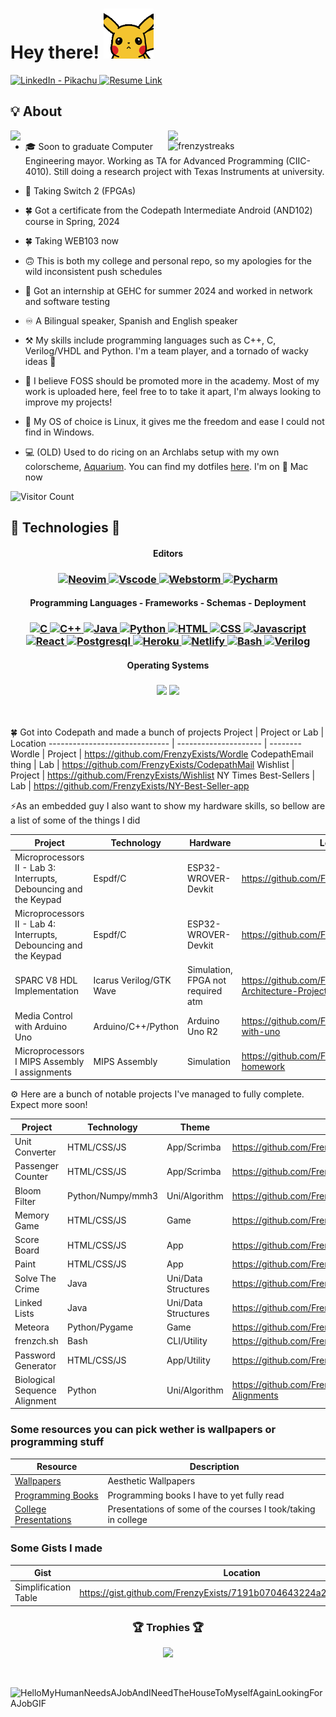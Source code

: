 
# Hey there! <img src="https://raw.githubusercontent.com/FrenzyExists/FrenzyExists/master/pikahello.gif" width="80px">

<a target="_blank" href="https://www.linkedin.com/in/angel-luis-garcia/" target="_blank">
   <img alt="LinkedIn - Pikachu" src="https://img.shields.io/badge/LinkedIn-0077B5.svg?&style=for-the-badge&logo=linkedin&logoColor=white" />
</a>
<a target="_blank" href="https://www.linkedin.com/in/pikachu-%E2%9A%A1/overlay/1635486540638/single-media-viewer?type=DOCUMENT&profileId=ACoAADiUnqoB1g2S1FtRImZZc1P7vKeePkFoXcA&lipi=urn%3Ali%3Apage%3Ad_flagship3_profile_view_base%3BvI3EmVJlTLWliG7dEPZNKg%3D%3D" target="_blank">
   <img alt="Resume Link" src="https://img.shields.io/badge/Resume-7394a0?logo=academia&style=for-the-badge" />
</a>


<!-- ![](https://komarev.com/ghpvc/?username=frenzyexists&style=flat-square) -->


## 💡 About
<a href="https://github.com/FrenzyExists">
  <img align="right" width="50%" src="https://github-readme-stats.vercel.app/api?username=FrenzyExists&show_icons=true&title_color=E6DFB8&text_color=cddbf9&icon_color=caf6bb&bg_color=20202A">
  <img align="right" width="50%" src="https://github-readme-streak-stats.herokuapp.com/?user=FrenzyExists&currStreakLabel=E6DFB8&sideLabels=cddbf9&currStreakNum=caf6bb&sideNums=E6DFB8&dates=E6DFB8&ring=cddbf9&fire=cddbf9&stroke=caf6bb&background=20202A">
  <img align="right" width="50%" src="https://github-readme-stats.vercel.app/api/top-langs/?username=frenzyexists&layout=compact&title_color=E6DFB8&text_color=cddbf9&icon_color=caf6bb&bg_color=20202A" alt="frenzystreaks" />
</a>

<!-- - 📓 Your average college CE student. Doing a research project with Texas Instruments as part of IAP -->

- 🎓 Soon to graduate Computer Engineering mayor. Working as TA for Advanced Programming (CIIC-4010). Still doing a research project with Texas Instruments at university.

- 🗿 Taking Switch 2 (FPGAs)

- 🍀 Got a certificate from the Codepath Intermediate Android (AND102) course in Spring, 2024

- 🍀 Taking WEB103 now

- 🙃 This is both my college and personal repo, so my apologies for the wild inconsistent push schedules

- 👏 Got an internship at GEHC for summer 2024 and worked in network and software testing 

- ♾ A Bilingual speaker, Spanish and English speaker

- ⚒ My skills include programming languages such as C++, C, Verilog/VHDL and Python. I'm a team player, and a tornado of wacky ideas 🥴

- 👯 I believe FOSS should be promoted more in the academy. Most of my work is uploaded here, feel free to to take it apart, I'm always looking to improve my projects!

- 👾 My OS of choice is Linux, it gives me the freedom and ease I could not find in Windows.

- 💻 (OLD) Used to do ricing on an Archlabs setup with my own colorscheme, [Aquarium](https://github.com/FrenzyExists/aquarium-vim). You can find my dotfiles [here](https://github.com/FrenzyExists/dotfiles). I'm on 🍎 Mac now

![Visitor Count](https://profile-counter.glitch.me/frenzyexists/count.svg)

## 💙 Technologies 💙

<h4 align="center">Editors</h4>

<h3 align="center">
   <a target="_blank" href="https://www.linkedin.com/in/pikachu-%E2%9A%A1-74aaa6225" target="_blank">
      <img alt="Neovim" src="https://img.shields.io/badge/Neovim-6a7cb5.svg?&style=for-the-badge&logo=neovim&logoColor=white" />
   </a>
   <a target="_blank" href="https://www.linkedin.com/in/pikachu-%E2%9A%A1-74aaa6225" target="_blank">
      <img alt="Vscode" src="https://img.shields.io/badge/Vscode-4182e2.svg?&style=for-the-badge&logo=visual-studio-code&logoColor=white" />
   </a>
   <a target="_blank" href="https://www.linkedin.com/in/pikachu-%E2%9A%A1-74aaa6225" target="_blank">
      <img alt="Webstorm" src="https://img.shields.io/badge/Webstorm-e2ba41.svg?&style=for-the-badge&logo=webstorm&logoColor=black" />
   </a>
   <a target="_blank" href="https://www.linkedin.com/in/pikachu-%E2%9A%A1-74aaa6225" target="_blank">
      <img alt="Pycharm" src="https://img.shields.io/badge/Pycharm-60a57e.svg?&style=for-the-badge&logo=pycharm&logoColor=white" />
   </a>
</h3>

<h4 align="center">Programming Languages - Frameworks - Schemas - Deployment</h4>
<!-- d1ac68 -->
<h3 align="center">
   <a target="_blank" href="https://www.linkedin.com/in/pikachu-%E2%9A%A1-74aaa6225" target="_blank">
      <img alt="C" src="https://img.shields.io/badge/C-323968.svg?&style=for-the-badge&logo=c&logoColor=white" />
   </a>
   <a target="_blank" href="https://www.linkedin.com/in/pikachu-%E2%9A%A1-74aaa6225" target="_blank">
      <img alt="C++" src="https://img.shields.io/badge/C++-323968.svg?&style=for-the-badge&logo=cpp&logoColor=white" />
   </a>
   <a target="_blank" href="https://www.linkedin.com/in/pikachu-%E2%9A%A1-74aaa6225" target="_blank">
      <img alt="Java" src="https://img.shields.io/badge/Java-d18968.svg?&style=for-the-badge&logo=openjdk&logoColor=white" />
   </a>
   <a target="_blank" href="https://www.linkedin.com/in/pikachu-%E2%9A%A1-74aaa6225" target="_blank">
      <img alt="Python" src="https://img.shields.io/badge/Python-32376b.svg?&style=for-the-badge&logo=python&logoColor=white" />
   </a>
   <a target="_blank" href="https://www.linkedin.com/in/pikachu-%E2%9A%A1-74aaa6225" target="_blank">
      <img alt="HTML" src="https://img.shields.io/badge/HTML-d1ac68.svg?&style=for-the-badge&logo=html5&logoColor=white" />
   </a>
   <a target="_blank" href="https://www.linkedin.com/in/pikachu-%E2%9A%A1-74aaa6225" target="_blank">
      <img alt="CSS" src="https://img.shields.io/badge/CSS-40326b.svg?&style=for-the-badge&logo=css3&logoColor=white" />
   </a>
   <a target="_blank" href="https://www.linkedin.com/in/pikachu-%E2%9A%A1-74aaa6225" target="_blank">
      <img alt="Javascript" src="https://img.shields.io/badge/Javascript-e2e246.svg?&style=for-the-badge&logo=javascript&logoColor=black" />
   </a>
   <a target="_blank" href="https://www.linkedin.com/in/pikachu-%E2%9A%A1-74aaa6225" target="_blank">
      <img alt="React" src="https://img.shields.io/badge/React-134d66.svg?&style=for-the-badge&logo=react&logoColor=white" />
   </a>
   <a target="_blank" href="https://www.linkedin.com/in/pikachu-%E2%9A%A1-74aaa6225" target="_blank">
      <img alt="Postgresql" src="https://img.shields.io/badge/Postgresql-23aeea.svg?&style=for-the-badge&logo=postgresql&logoColor=white" />
   </a>
   <a target="_blank" href="https://www.linkedin.com/in/pikachu-%E2%9A%A1-74aaa6225" target="_blank">
      <img alt="Heroku" src="https://img.shields.io/badge/Heroku-a65ffc.svg?&style=for-the-badge&logo=heroku&logoColor=white" />
   </a>
   <a target="_blank" href="https://www.linkedin.com/in/pikachu-%E2%9A%A1-74aaa6225" target="_blank">
      <img alt="Netlify" src="https://img.shields.io/badge/Netlify-1e1e1c.svg?&style=for-the-badge&logo=netlify&logoColor=419986" />
   </a>
   <a target="_blank" href="https://www.linkedin.com/in/pikachu-%E2%9A%A1-74aaa6225" target="_blank">
      <img alt="Bash" src="https://img.shields.io/badge/Bash-353535.svg?&style=for-the-badge&logo=gnu-bash&logoColor=green" />
   </a>
   <a target="_blank" href="https://www.linkedin.com/in/pikachu-%E2%9A%A1-23013243" target="_blank">
      <img alt="Verilog" src="https://img.shields.io/badge/SystemVerilog-013243.svg?&style=for-the-badge" />
   </a>
</h3>

<h4 align="center">Operating Systems</h4>

<h3 align="center">
<img src="https://img.shields.io/badge/arch_linux%20-%231793D1.svg?style=for-the-badge&logo=arch-linux&logoColor=FFFFFF">
<img src="https://img.shields.io/badge/windows%20-%230078D6.svg?style=for-the-badge&logo=windows&logoColor=FFFFFF">
</h3>

</br>

🍀 Got into Codepath and made a bunch of projects
Project                        | Project or Lab        | Location
------------------------------ | --------------------- | --------
Wordle                         | Project               | https://github.com/FrenzyExists/Wordle
CodepathEmail thing            | Lab                   | https://github.com/FrenzyExists/CodepathMail
Wishlist                       | Project               | https://github.com/FrenzyExists/Wishlist
NY Times Best-Sellers          | Lab                   | https://github.com/FrenzyExists/NY-Best-Seller-app

⚡As an embedded guy I also want to show my hardware skills, so bellow are a list of some of the things I did

Project                                                           | Technology                | Hardware                          | Location
-----------                                                       | --------                  | --------                          | --------
Microprocessors II - Lab 3: Interrupts, Debouncing and the Keypad | Espdf/C                   | ESP32-WROVER-Devkit               | https://github.com/FrenzyExists/Lab3Espressif
Microprocessors II - Lab 4: Interrupts, Debouncing and the Keypad | Espdf/C                   | ESP32-WROVER-Devkit               | https://github.com/FrenzyExists/Lab4Espressif
SPARC V8 HDL Implementation                                       | Icarus Verilog/GTK Wave   | Simulation, FPGA not required atm | https://github.com/FrenzyExists/Computer-Architecture-Project-SPARC
Media Control with Arduino Uno                                    | Arduino/C++/Python        | Arduino Uno R2                    | https://github.com/FrenzyExists/media-stuff-with-uno
Microprocessors I MIPS Assembly I assignments                     | MIPS Assembly             | Simulation                        | https://github.com/FrenzyExists/assembly-homework  

⚙️ Here are a bunch of notable projects I've managed to fully complete. Expect more soon!

Project                        |Technology        |Theme                | Location
-----------                    | --------         | --------            | --------
Unit Converter                 |HTML/CSS/JS       | App/Scrimba         | https://github.com/FrenzyExists/unit-converter
Passenger Counter              |HTML/CSS/JS       | App/Scrimba         | https://github.com/FrenzyExists/passenger-counter
Bloom Filter                   |Python/Numpy/mmh3 | Uni/Algorithm       | https://github.com/FrenzyExists/bloom-filter-college-project
Memory Game                    |HTML/CSS/JS       | Game                | https://github.com/FrenzyExists/CodePathSITE-Prework
Score Board                    |HTML/CSS/JS       | App                 | https://github.com/FrenzyExists/OneDayBootCagmpScoreboard
Paint                          |HTML/CSS/JS       | App                 | https://github.com/FrenzyExists/Simple_Paint_JS
Solve The Crime                |Java              | Uni/Data Structures | https://github.com/FrenzyExists/Solve-The-Crime
Linked Lists                   |Java              | Uni/Data Structures | https://github.com/FrenzyExists/Linked-Lists-Everywhere
Meteora                        |Python/Pygame     | Game                | https://github.com/FrenzyExists/Meteora-python
frenzch.sh                     |Bash              | CLI/Utility         | https://github.com/FrenzyExists/frenzch.sh
Password Generator             |HTML/CSS/JS       | App/Utility         | https://github.com/FrenzyExists/password-generator
Biological Sequence Alignment  | Python           | Uni/Algorithm       | https://github.com/FrenzyExists/Biological-Sequence-Alignments

### Some resources you can pick wether is wallpapers or programming stuff
Resource                                                                   | Description
-----------                                                                | --------
[Wallpapers](https://github.com/FrenzyExists/wallpapers)                   | Aesthetic Wallpapers
[Programming Books](https://github.com/FrenzyExists/programming-books)     | Programming books I have to yet fully read
[College Presentations](https://github.com/FrenzyExists/college-resources) | Presentations of some of the courses I took/taking in college

### Some Gists I made

Gist                 | Location
-------------------- | -----------------
Simplification Table | https://gist.github.com/FrenzyExists/7191b0704643224a2f884fe725dc691e


<h3 align="center">🏆 Trophies 🏆</h3>
<p align="center"><img src="https://github-profile-trophy.vercel.app/?username=frenzyexists&title=Stars,Followers,Commit,PR,Repo,MultiLanguage&theme=nord&no-frame=true&margin-w=20"></p>

</br>

![HelloMyHumanNeedsAJobAndINeedTheHouseToMyselfAgainLookingForAJobGIF](https://github.com/FrenzyExists/FrenzyExists/assets/47986470/824f0244-fabf-47c8-8d2b-a114ffa18e53)


<!-- ![image](https://user-images.githubusercontent.com/47986470/139616587-2e254d34-0fd1-4abe-b80c-67d92e3a7014.png) -->
